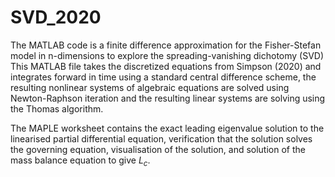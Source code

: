 # SVD_2020
The MATLAB code is a finite difference approximation for the Fisher-Stefan model in n-dimensions to explore the spreading-vanishing dichotomy (SVD) This MATLAB file takes the discretized equations from Simpson (2020) and integrates forward in time using a standard central difference scheme, the resulting nonlinear systems of algebraic equations are solved using Newton-Raphson iteration and the resulting linear systems are solving using the Thomas algorithm.

The MAPLE worksheet contains the exact leading eigenvalue solution to the linearised partial differential equation, verification that the solution solves the governing equation, visualisation of the solution, and solution of the mass balance equation to give $L_{c}$. 
